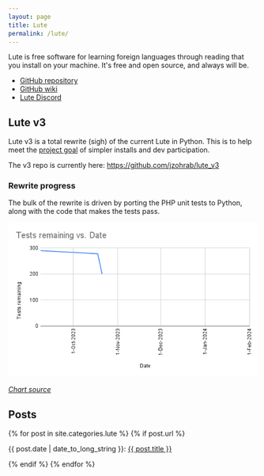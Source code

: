 ```yaml
---
layout: page
title: Lute
permalink: /lute/
---
```


Lute is free software for learning foreign languages through reading that you install on your machine.  It's free and open source, and always will be.

* [GitHub repository](https://github.com/jzohrab/lute)
* [GitHub wiki](https://github.com/jzohrab/lute/wiki)
* [Lute Discord](https://discord.gg/CzFUQP5m8u)

## Lute v3

Lute v3 is a total rewrite (sigh) of the current Lute in Python.  This is to help meet the [project goal](https://github.com/jzohrab/lute/wiki/Project-goal) of simpler installs and dev participation.

The v3 repo is currently here: https://github.com/jzohrab/lute_v3

### Rewrite progress

The bulk of the rewrite is driven by porting the PHP unit tests to Python, along with the code that makes the tests pass.

![Burndown](/docs/assets/lute/test_burndown.png)

_[Chart source](https://docs.google.com/spreadsheets/d/1WTzNOprAnsMF8Y88oVoRu-E-wNtVXt_m006ZNRBXaxA/edit?usp=sharing)_

<!-- ref https://tomcam.github.io/least-github-pages/adding-images-github-pages-site.html -->

## Posts

{% for post in site.categories.lute %}
{% if post.url %}
<p>{{ post.date | date_to_long_string }}: <a href="{{ post.url }}">{{ post.title }}</a></p>
{% endif %}
{% endfor %}
